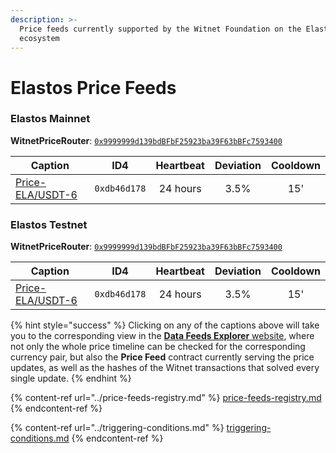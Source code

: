 ```yaml
---
description: >-
  Price feeds currently supported by the Witnet Foundation on the Elastos
  ecosystem
---
```


# Elastos Price Feeds

### Elastos Mainnet

**WitnetPriceRouter**: [`0x9999999d139bdBFbF25923ba39F63bBFc7593400`](https://esc.elastos.io/address/0x9999999d139bdBFbF25923ba39F63bBFc7593400)

| **Caption**                                                                     | **ID4**      | **Heartbeat** | **Deviation** | **Cooldown** |
| ------------------------------------------------------------------------------- | ------------ | :-----------: | :-----------: | :----------: |
| [Price-ELA/USDT-6](https://feeds.witnet.io/elatos/elastos-mainnet\_ela-usdt\_6) | `0xdb46d178` |    24 hours   |      3.5%     |      15'     |

### Elastos Testnet

**WitnetPriceRouter**: [`0x9999999d139bdBFbF25923ba39F63bBFc7593400`](https://esc-testnet.elastos.io/address/0x9999999d139bdBFbF25923ba39F63bBFc7593400)

| **Caption**                                                                     | **ID4**      | **Heartbeat** | **Deviation** | **Cooldown** |
| ------------------------------------------------------------------------------- | ------------ | :-----------: | :-----------: | :----------: |
| [Price-ELA/USDT-6](https://feeds.witnet.io/elatos/elastos-testnet\_ela-usdt\_6) | `0xdb46d178` |    24 hours   |      3.5%     |      15'     |

{% hint style="success" %}
Clicking on any of the captions above will take you to the corresponding view in the [**Data Feeds Explorer** website](https://feeds.witnet.io), where not only the whole price timeline can be checked for the corresponding currency pair, but also the **Price Feed** contract currently serving the price updates, as well as the hashes of the Witnet transactions that solved every single update.
{% endhint %}

{% content-ref url="../price-feeds-registry.md" %}
[price-feeds-registry.md](../price-feeds-registry.md)
{% endcontent-ref %}

{% content-ref url="../triggering-conditions.md" %}
[triggering-conditions.md](../triggering-conditions.md)
{% endcontent-ref %}

